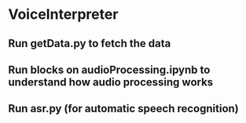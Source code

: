 # VoiceInterpreter

## Run **getData.py** to fetch the data
## Run blocks on **audioProcessing.ipynb** to understand how audio processing works
## Run **asr.py** (for automatic speech recognition)
